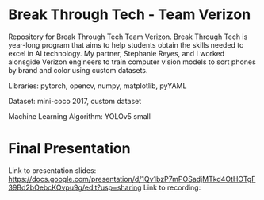 # Break Through Tech - Team Verizon
Repository for Break Through Tech Team Verizon. Break Through Tech is year-long program that aims to help students obtain the skills needed to excel in AI technology. My partner, Stephanie Reyes, and I worked alonsgide Verizon engineers to train computer vision models to sort phones by brand and color using custom datasets. 

Libraries: pytorch, opencv, numpy, matplotlib, pyYAML

Dataset: mini-coco 2017, custom dataset

Machine Learning Algorithm: YOLOv5 small

# Final Presentation
Link to presentation slides: https://docs.google.com/presentation/d/1Qv1bzP7mPOSadjMTkd4OtHOTgF39Bd2bOebcKOvpu9g/edit?usp=sharing
Link to recording:
